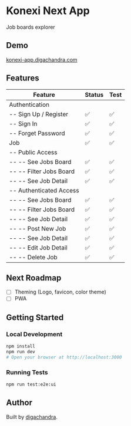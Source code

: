 # Konexi Next App

Job boards explorer

## Demo

[konexi-app.digachandra.com](https://konexi-app.digachandra.com/)

## Features

| Feature                 | Status | Test |
| ----------------------- | ------ | ---- |
| Authentication          |        |      |
| -- Sign Up / Register   | ✅     | ✅   |
| -- Sign In              | ✅     | ✅   |
| -- Forget Password      | ✅     | ✅   |
| Job                     | ✅     | ✅   |
| -- Public Access        |        |      |
| -- -- See Jobs Board    | ✅     | ✅   |
| -- -- Filter Jobs Board | ✅     | ✅   |
| -- -- See Job Detail    | ✅     | ✅   |
| -- Authenticated Access |        |      |
| -- -- See Jobs Board    | ✅     | ✅   |
| -- -- Filter Jobs Board | ✅     | ✅   |
| -- -- See Job Detail    | ✅     | ✅   |
| -- -- Post New Job      | ✅     | ✅   |
| -- -- See Job Detail    | ✅     | ✅   |
| -- -- Edit Job Detail   | ✅     | ✅   |
| -- -- Delete Job        | ✅     | ✅   |

## Next Roadmap

- [ ] Theming (Logo, favicon, color theme)
- [ ] PWA

## Getting Started

### Local Development

```bash
npm install
npm run dev
# Open your browser at http://localhost:3000
```

### Running Tests

```bash
npm run test:e2e:ui
```

## Author

Built by [digachandra](https://www.digachandra.com/).
